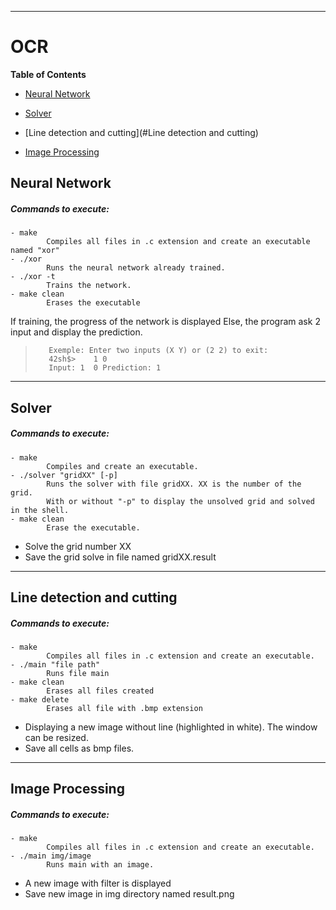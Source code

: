 
------------
# OCR

**Table of Contents**
  - [Neural Network](#neural-network)
  
  - [Solver](#solver)
  
  - [Line detection and cutting](#Line detection and cutting)
  
  - [Image Processing](#image-processing)


## Neural Network
##### Commands to execute:
	- make             
			Compiles all files in .c extension and create an executable named "xor"
    - ./xor           
        	Runs the neural network already trained.
    - ./xor -t         
        	Trains the network.
    - make clean       
  			Erases the executable

If training, the progress of the network is displayed
Else, the program ask 2 input and display the prediction.
>        Exemple: Enter two inputs (X Y) or (2 2) to exit:
>        42sh$>    1 0 
>        Input: 1  0 Prediction: 1
------------
## Solver
##### Commands to execute:

 	- make
 			Compiles and create an executable.
	- ./solver "gridXX" [-p]
 			Runs the solver with file gridXX. XX is the number of the grid.
			With or without "-p" to display the unsolved grid and solved in the shell.
 	- make clean
 			Erase the executable.

- Solve the grid number XX
- Save the grid solve in file named gridXX.result

------------


## Line detection and cutting
##### Commands to execute:
	- make
  			Compiles all files in .c extension and create an executable.
	- ./main "file path"
			Runs file main
	- make clean
			Erases all files created
	- make delete
			Erases all file with .bmp extension

- Displaying a new image without line (highlighted in white). The window can be resized.
- Save all cells as bmp files.
------------
## Image Processing
##### Commands to execute:
    - make
			Compiles all files in .c extension and create an executable.
    - ./main img/image
           	Runs main with an image.

- A new image with filter is displayed
- Save new image in img directory named result.png
